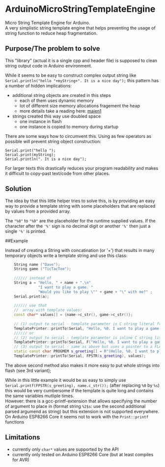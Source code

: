 # ArduinoMicroStringTemplateEngine
Micro String Template Engine for Arduino.  
A very simplistic string template engine that helps preventing the usage of string function to reduce heap fragmentation.  

## Purpose/The problem to solve
This "library" (actual it is a single cpp and header file) is supposed to clean string output code in Arduino environment.

While it seems to be easy to construct complex output string like `Serial.println("hello "+myString+". It is a nice day");` this pattern has a number of hidden implications:

- additional string objects are created in this steps
   - each of them uses dynamic memory
   - lot of different size memory allocations fragement the heap
   - more details take a reading here: [majen1] 
- strings created this way use doubled space
   - one instance in flash
   - one instance is copied to memory during startup

There are some ways how to circumvent this. Using as few operators as possible will prevent string object construction:

    Serial.print("hello ");
    Serial.print(myString);
    Serial.println(". It is a nice day");

For larger texts this drastically reduces your program readability and makes it difficult to copy-past text/code from other places.

## Solution
The idea by that this little helper tries to solve this, is by providing an easy way to provide a template string with some placeholders that are replaced by values from a provided array.

The `"%0"` to `"%9"` are the placeholder for the runtime supplied values.
If the character after the `'%'` sign is no decimal digit or another  `'%'` then just 
a single `'%'` is printed.

##Example

Instead of creating a String with concatination (or '+') that results in many 
temporary objects write a template string and use this class:

```Cpp
    String name ("Dave");
    String game ("TicTacToe");
    
    ////// instead of 
    String a = "Hello, " + name + ".\n"
               "I want to play a game. "
               "Would you like to play \"" + game + "\" with me?" ;
    Serial.print(a);
   
    ////// use that
    //  array with template values:
    const char* values[] = {name->c_str(), game->c_str()};
    
    // (1) output to serial - template parameter is C string literal from RAM (initially copied from flash on startup)
    TemplatePrinter::printTo(Serial, "Hello, %0. I want to play a game. Would you like to play \"%1\" with me?", values);
    ////// or
    // (2) output to serial - template parameter is inline C string literal from FLASH (without being duplicated to RAM)
    TemplatePrinter::printTo(Serial, F("Hello, %0. I want to play a game. Would you like to play \"%1\" with me?"), values);
    // (3) output to serial - same as above but uses a pointer to a FLASH string literal
    static const char PROGMEM s_greeting[] = R"(Hello, %0. I want to play a game. Would you like to play "%1" with me?)";
    TemplatePrinter::printTo(Serial, FPSTR(s_greeting), values);
```

The above second method also makes it more easy to put whole strings into flash (see 3rd variant);

While in this little example it would be as easy to simply use `Serial.printf(FPSTR(s_greeting), name.c_str());` (after replacing `%0` by `%s`) this would be very cumbersome if the template is quite long and contains the same variables mutliple times.   
However: there is a gcc-printf-extension that allows specifying the number of argument to place in (format string `%2$s`: use the second additional parsed argumend as string) but this extension is not supported everywhere.  
On Arduino ESP8266 Core it seems not to work with the `Print::printf` functions

## Limitations

 - currently only `char*` values are supported by the API
 - currently only tested on Arduino ESP8266 Core (but at least compiles for AVR)

[majen1]: https://hackingmajenkoblog.wordpress.com/2016/02/04/the-evils-of-arduino-strings/

